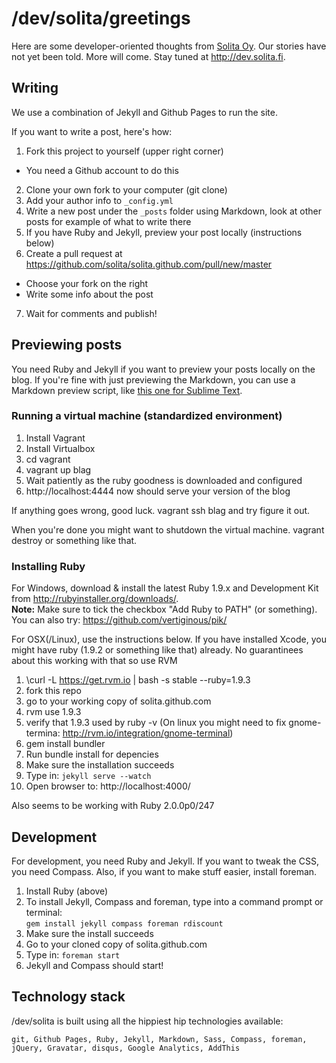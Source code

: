 # /dev/solita/greetings

Here are some developer-oriented thoughts from [Solita Oy](http://www.solita.fi/). Our stories have not yet been told. More will come. Stay tuned at <http://dev.solita.fi>.

## Writing

We use a combination of Jekyll and Github Pages to run the site.

If you want to write a post, here's how:

1. Fork this project to yourself (upper right corner)
  - You need a Github account to do this
2. Clone your own fork to your computer (git clone)
3. Add your author info to `_config.yml`
4. Write a new post under the `_posts` folder using Markdown, look at other posts for example of what to write there
5. If you have Ruby and Jekyll, preview your post locally (instructions below)
6. Create a pull request at https://github.com/solita/solita.github.com/pull/new/master
  - Choose your fork on the right
  - Write some info about the post
7. Wait for comments and publish!


## Previewing posts

You need Ruby and Jekyll if you want to preview your posts locally on the blog. If you're fine with just previewing the Markdown, you can use a Markdown preview script, like [this one for Sublime Text](https://github.com/revolunet/sublimetext-markdown-preview).


### Running a virtual machine (standardized environment)

1. Install Vagrant
2. Install Virtualbox
3. cd vagrant
4. vagrant up blag
5. Wait patiently as the ruby goodness is downloaded and configured
6. http://localhost:4444 now should serve your version of the blog 

If anything goes wrong, good luck. vagrant ssh blag and try figure it out.

When you're done you might want to shutdown the virtual machine. vagrant destroy or something like that.


### Installing Ruby

For Windows, download & install the latest Ruby 1.9.x and Development Kit from http://rubyinstaller.org/downloads/.  
**Note:** Make sure to tick the checkbox "Add Ruby to PATH" (or something). You can also try: https://github.com/vertiginous/pik/

For OSX(/Linux), use the instructions below. If you have installed Xcode, you might have ruby (1.9.2 or something like that) already. No guarantinees about this working with that so use RVM

1. \curl -L https://get.rvm.io | bash -s stable --ruby=1.9.3
2. fork this repo
3. go to your working copy of solita.github.com
4. rvm use 1.9.3
5. verify that 1.9.3 used by ruby -v
(On linux you might need to fix gnome-termina: http://rvm.io/integration/gnome-terminal)
6. gem install bundler
7. Run bundle install for depencies
8. Make sure the installation succeeds
9. Type in: `jekyll serve --watch`
10. Open browser to: http://localhost:4000/

Also seems to be working with Ruby 2.0.0p0/247 

## Development

For development, you need Ruby and Jekyll. If you want to tweak the CSS, you need Compass. Also, if you want to make stuff easier, install foreman.

1. Install Ruby (above)
2. To install Jekyll, Compass and foreman, type into a command prompt or terminal:  
`gem install jekyll compass foreman rdiscount`
3. Make sure the install succeeds
4. Go to your cloned copy of solita.github.com
5. Type in: `foreman start`
6. Jekyll and Compass should start!

## Technology stack

/dev/solita is built using all the hippiest hip technologies available:

    git, Github Pages, Ruby, Jekyll, Markdown, Sass, Compass, foreman, jQuery, Gravatar, disqus, Google Analytics, AddThis
